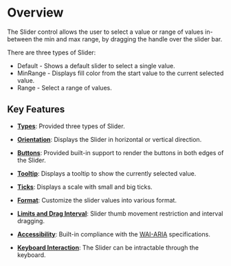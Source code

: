 # Overview

The Slider control allows the user to select a value or range of values in-between the min and max range, by dragging the handle over the slider bar.

There are three types of Slider:
* Default - Shows a default slider to select a single value.
* MinRange - Displays fill color from the start value to the current selected value.
* Range - Select a range of values.

## Key Features

* **[Types](./types)**: Provided three types of Slider.

* **[Orientation](./orientation)**: Displays the Slider in horizontal or vertical direction.

* **[Buttons](./tooltip#buttons)**: Provided built-in support to render the buttons in both edges of the Slider.

* **[Tooltip](./tooltip#tooltip)**: Displays a tooltip to show the currently selected value.

* **[Ticks](./ticks)**: Displays a scale with small and big ticks.

* **[Format](./format)**: Customize the slider values into various format.

* **[Limits and Drag Interval](./limits)**: Slider thumb movement restriction and interval dragging.

* **[Accessibility](./accessibility)**: Built-in compliance with the [WAI-ARIA](http://www.w3.org/WAI/PF/aria-practices/) specifications.

* **[Keyboard Interaction](./accessibility#keyboard-interaction)**: The Slider can be intractable through the keyboard.